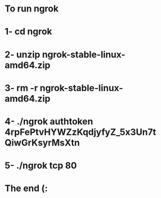 # To run ngrok
# 1- cd ngrok
# 2- unzip ngrok-stable-linux-amd64.zip
# 3- rm -r ngrok-stable-linux-amd64.zip
# 4- ./ngrok authtoken 4rpFePtvHYWZzKqdjyfyZ_5x3Un7tQiwGrKsyrMsXtn
# 5- ./ngrok tcp 80
# The end (:
